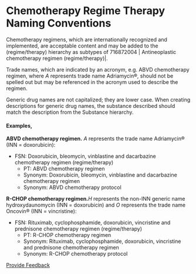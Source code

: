 # Chemotherapy Regime Therapy Naming Conventions

Chemotherapy regimens, which are internationally recognized and implemented, are acceptable content and may be added to the (regime/therapy) hierarchy as subtypes of 716872004 | Antineoplastic chemotherapy regimen (regime/therapy)|.

Trade names, which are indicated by an acronym, e.g. ABVD chemotherapy regimen, where _A_ represents trade name Adriamycin®, should not be spelled out but may be referenced in the acronym used to describe the regimen.

Generic drug names are not capitalized; they are lower case. When creating descriptions for generic drug names, the substance described should match the description from the Substance hierarchy.

#### Examples,

**ABVD chemotherapy regimen.** _A_ represents the trade name Adriamycin® (INN = doxorubicin):

* FSN: Doxorubicin, bleomycin, vinblastine and dacarbazine chemotherapy regimen (regime/therapy)
  * PT: ABVD chemotherapy regimen
  * Synonym: Doxorubicin, bleomycin, vinblastine and dacarbazine chemotherapy regimen
  * Synonym: ABVD chemotherapy protocol

**R-CHOP chemotherapy regimen.**_H_ represents the non-INN generic name hydroxydaunomycin (INN = doxorubicin) and _O_ represents the trade name Oncovin® (INN = vincristine):

* FSN: Rituximab, cyclophosphamide, doxorubicin, vincristine and prednisone chemotherapy regimen (regime/therapy)
  * PT: R-CHOP chemotherapy regimen
  * Synonym: Rituximab, cyclophosphamide, doxorubicin, vincristine and prednisone chemotherapy regimen
  * Synonym: R-CHOP chemotherapy protocol

<a href="https://docs.google.com/forms/d/e/1FAIpQLScTmbZIf0UEQwYDkY27EEWBkaiYkHSbR0_9DmFrMLXoQLyL7Q/viewform?usp=pp_url&#x26;entry.1767247133=SCT+Editorial+Guide&#x26;entry.670899847=Chemotherapy%20Regime%20Therapy%20Naming%20Conventions" class="button primary">Provide Feedback</a>
